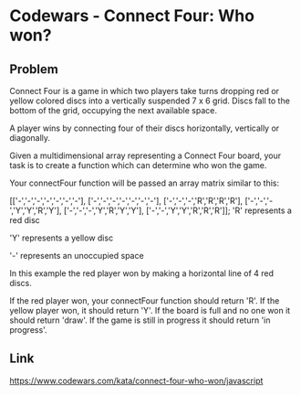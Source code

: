 # Codewars - Connect Four: Who won?

## Problem
Connect Four is a game in which two players take turns dropping red or yellow colored discs into a vertically suspended 7 x 6 grid. Discs fall to the bottom of the grid, occupying the next available space.

A player wins by connecting four of their discs horizontally, vertically or diagonally.

Given a multidimensional array representing a Connect Four board, your task is to create a function which can determine who won the game.

Your connectFour function will be passed an array matrix similar to this:

[['-','-','-','-','-','-','-'],
 ['-','-','-','-','-','-','-'],
 ['-','-','-','R','R','R','R'],
 ['-','-','-','Y','Y','R','Y'],
 ['-','-','-','Y','R','Y','Y'],
 ['-','-','Y','Y','R','R','R']];
'R' represents a red disc

'Y' represents a yellow disc

'-' represents an unoccupied space

In this example the red player won by making a horizontal line of 4 red discs.

If the red player won, your connectFour function should return 'R'. If the yellow player won, it should return 'Y'. If the board is full and no one won it should return 'draw'. If the game is still in progress it should return 'in progress'.
## Link
https://www.codewars.com/kata/connect-four-who-won/javascript
